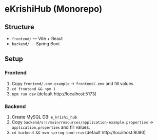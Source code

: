 # eKrishiHub (Monorepo)

## Structure
- `frontend/` — Vite + React
- `backend/`  — Spring Boot

## Setup

### Frontend
1. Copy `frontend/.env.example` → `frontend/.env` and fill values.
2. `cd frontend && npm i`
3. `npm run dev` (default http://localhost:5173)

### Backend
1. Create MySQL DB: `e_krishi_hub`
2. Copy `backend/src/main/resources/application-example.properties` → `application.properties` and fill values.
3. `cd backend && mvn spring-boot:run` (default http://localhost:8080)
